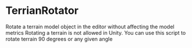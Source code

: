 # TerrianRotator
Rotate a terrain model object in the editor without affecting the model metrics
Rotating a terrain is not allowed in Unity. You can use this script to rotate terrain 90 degrees or any given angle
